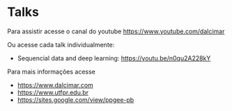 # Talks

Para assistir acesse o canal do youtube https://www.youtube.com/dalcimar

Ou acesse cada talk individualmente:
- Sequencial data and deep learning: https://youtu.be/n0qu2A228kY

Para mais informações acesse
- https://www.dalcimar.com
- https://www.utfpr.edu.br
- https://sites.google.com/view/ppgee-pb
